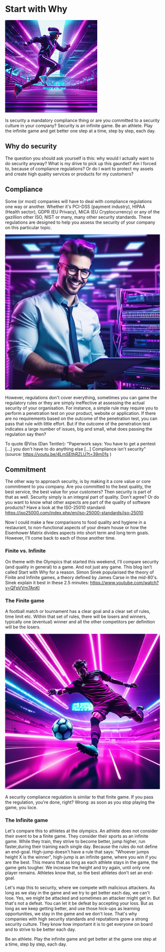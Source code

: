 # Start with Why

<img float="right" src="running.png" width="300px">

Is security a mandatory compliance thing or are you committed to a security culture in your company? Security is an infinite game. Be an athlete. Play the infinite game and get better one step at a time, step by step, each day.



## Why do security

The question you should ask yourself is this: why would I actually want to do security anyway? What is my drive to pick up this gauntlet? Am I forced to, because of compliance regulations? Or do I want to protect my assets and create high quality services or products for my customers?

## Compliance

Some (or most) companies will have to deal with compliance regulations one way or another. Whether it's PCI-DSS (payment industry), HIPAA (Health sector), GDPR (EU Privacy), MiCA (EU Cryptocurrency) or any of the gazillion other ISO, NIST or many, many other security standards. These regulations are designed to help you assess the security of your company on this particular topic. 

![](compliance.png)

However, regulations don't cover everything, sometimes you can game the regulatory rules or they are simply ineffective at assessing the actual security of your organisation. For instance, a simple rule may require you to perform a penetration test on your product, website or application. If there are no requirements based on the outcome of the penetration test, you can pass that rule with little effort. But if the outcome of the penetration test indicates a large number of issues, big and small, what does passing the regulation say then?

To quote @Viss (Dan Tentler): "Paperwork says: You have to get a pentest [...] you don't have to do anything else [...] Compliance isn't security" (source: https://youtu.be/4LmSEthRZLU?t=39m01s )

## Commitment

The other way to approach security, is by making it a core value or core commitment to you company. Are you committed to the best quality, the best service, the best value for your customers? Then security is part of that as well. Security simply is an integral part of quality. Don't agree? Or do you want to know what other aspects are part of the quality of software products? Have a look at the ISO-25010 standard: https://iso25000.com/index.php/en/iso-25000-standards/iso-25010

Now I could make a few comparisons to food quality and hygiene in a restaurant, to non-functional aspects of your dream house or how the Eisenhower Matrix divides aspects into short term and long term goals. However, I'll come back to each of those another time.

### Finite vs. Infinite

On theme with the Olympics that started this weekend, I'll compare security (and quality in general) to a game. And not just any game. This blog isn't called Start with Why for a reason. Simon Sinek popularised the theory of Finite and Infinite games, a theory defined by James Carse in the mid-80's. Sinek explain it best in these 2.5 minutes: https://www.youtube.com/watch?v=QFpVVm7AnKI

### The Finite game

A football match or tournament has a clear goal and a clear set of rules, time limit etc. Within that set of rules, there will be losers and winners, typically one (eventual) winner and all the other competitors per definition will be the losers. 

![](soccer.png)

A security compliance regulation is similar to that finite game. If you pass the regulation, you're done, right? Wrong: as soon as you stop playing the game, you loce.

### The Infinite game

Let's compare this to athletes at the olympics. An athlete does not consider their event to be a finite game. They consider their sports as an infinite game. While they train, they strive to become better, jump higher, run faster,during their training each single day. Because the rules do not define an end-goal. High-jump doesn't have a rule that says: "Whoever jumps height X is the winner", high-jump is an infinite game, where you win if you are the best. This means that as long as each athlete stays in the game, the game gets tougher. We increase the height and try again, until only one player remains. Athletes know that, so the best athletes don't set an end-goal.

Let's map this to security, where we compete with malicious attackers. As long as we stay in the game and we try to get better each day, we can't lose. Yes, we might be attacked and sometimes an  attacker might get in. But that's not a defeat. You can let it be defeat by accepting your loss. But as long as we keep getting better, and use those hick-ups as learning opportunities, we stay in the game and we don't lose. That's why companies with high security standards and reputations grow a strong security culture. They know how important it is to get everyone on board and to strive to be better each day.

Be an athlete. Play the infinite game and get better at the game one step at a time, step by step, each day.